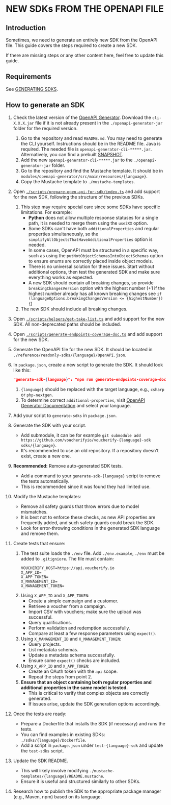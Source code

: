 # NEW SDKs FROM THE OPENAPI FILE

## Introduction

Sometimes, we need to generate an entirely new SDK from the OpenAPI file. This guide covers the steps required to create a new SDK.

If there are missing steps or any other content here, feel free to update this guide.

## Requirements

See [GENERATING SDKS](/GENERATING-SDKS.md).

## How to generate an SDK

1. Check the latest version of the [OpenAPI Generator](https://github.com/OpenAPITools/openapi-generator). Download the `cli-X.X.X.jar` file if it is not already present in the `./openapi-generator-jar` folder for the required version.
    1. Go to the repository and read `README.md`. You may need to generate the CLI yourself. Instructions should be in the README file. Java is required. The needed file is `openapi-generator-cli-*****.jar`. Alternatively, you can find a prebuilt [SNAPSHOT](https://oss.sonatype.org/content/repositories/snapshots/org/openapitools/openapi-generator-cli/7.12.0-SNAPSHOT/).
    2. Add the new `openapi-generator-cli-*****.jar` to the `./openapi-generator-jar` folder.
    3. Go to the repository and find the Mustache template. It should be in `modules/openapi-generator/src/main/resources/{language}`.
    4. Copy the Mustache template to `./mustache-templates`.

2. Open [`./scripts/prepare-open-api-for-sdk/index.ts`](./scripts/prepare-open-api-for-sdk/index.ts) and add support for the new SDK, following the structure of the previous SDKs.
    1. This step may require special care since some SDKs have specific limitations. For example:
        - **Python** does not allow multiple response statuses for a single path, it is needed to merge them using the `use2XX` option.
        - Some SDKs can't have both `additionalProperties` and regular properties simultaneously, so the `simplifyAllObjectsThatHaveAdditionalProperties` option is needed.
        - In some cases, OpenAPI must be structured in a specific way, such as using the `putNotObjectSchemasIntoObjectSchemas` option to ensure enums are correctly placed inside object models.
        - There is no universal solution for these issues. Start without additional options, then test the generated SDK and make sure everything works as expected.
        - A new SDK should contain all breaking changes, so provide `breakingChangesVersion` option with the highest number (+1 if the highest number already has all known breaking changes see `if (languageOptions.breakingChangesVersion <= {highestNumber}) {`)
    2. The new SDK should include all breaking changes.

3. Open [`./scripts/helpers/get-take-list.ts`](./scripts/helpers/get-take-list.ts) and add support for the new SDK. All non-deprecated paths should be included.

4. Open [`./scripts/generate-endpoints-coverage-doc.ts`](./scripts/generate-endpoints-coverage-doc.ts) and add support for the new SDK.

5. Generate the OpenAPI file for the new SDK. It should be located in `./reference/readonly-sdks/{language}/OpenAPI.json`.

6. In `package.json`, create a new script to generate the SDK. It should look like this:
   ```json
   "generate-sdk-{language}": "npm run generate-endpoints-coverage-doc -- --generateFor={language}; rm -r ./sdks/{language}/{sdk_generated_file_folder}; npm run prepare-open-api-for-sdk -- --language={language}; java -jar openapi-generator-jar/openapi-generator-cli-X.X.X.jar generate -i ./reference/readonly-sdks/{language}/OpenAPI.json -g {language} -o ./sdks/{language} -t ./mustache-templates/{language} --additional-properties={check_documentation}"
   ```  
    1. `{language}` should be replaced with the target language, e.g., `csharp` or `php-nextgen`.
    2. To determine correct `additional-properties`, visit [OpenAPI Generator Documentation](https://openapi-generator.tech/docs/generators) and select your language.

7. Add your script to `generate-sdks` in `package.json`.

8. Generate the SDK with your script.
    - Add submodule, it can be for example `git submodule add https://github.com/voucherifyio/voucherify-{language}-sdk sdks/{language}`.
    - It's recommended to use an old repository. If a repository doesn't exist, create a new one.

9.  **Recommended:** Remove auto-generated SDK tests.
    - Add a command to your `generate-sdk-{language}` script to remove the tests automatically.
    - This is recommended since it was found they had limited use.

10. Modify the Mustache templates:
    - Remove all safety guards that throw errors due to model mismatches.
    - It is best not to enforce these checks, as new API properties are frequently added, and such safety guards could break the SDK.
    - Look for error-throwing conditions in the generated SDK language and remove them.

11. Create tests that ensure:
    1. The test suite loads the `./env` file. Add `./env.example`, `./env` must be added to `.gitigniore`. The file must contain:
       ```plaintext
       VOUCHERIFY_HOST=https://api.voucherify.io
       X_APP_ID=
       X_APP_TOKEN=
       X_MANAGEMENT_ID=
       X_MANAGEMENT_TOKEN=
       ```  
    2. Using `X_APP_ID` and `X_APP_TOKEN`:
        - Create a simple campaign and a customer.
        - Retrieve a voucher from a campaign.
        - Import CSV with vouchers; make sure the upload was successful.
        - Query qualifications.
        - Perform validation and redemption successfully.
        - Compare at least a few response parameters using `expect()`.
    3. Using `X_MANAGEMENT_ID` and `X_MANAGEMENT_TOKEN`:
        - Query projects.
        - List metadata schemas.
        - Update a metadata schema successfully.
        - Ensure some `expect()` checks are included.
    4. Using `X_APP_ID` and `X_APP_TOKEN`:
        - Create an OAuth token with the `api` scope.
        - Repeat the steps from point 2.
    5. **Ensure that an object containing both regular properties and additional properties in the same model is tested.**
        - This is critical to verify that complex objects are correctly generated.
        - If issues arise, update the SDK generation options accordingly.

12. Once the tests are ready:
    - Prepare a Dockerfile that installs the SDK (if necessary) and runs the tests.
    - You can find examples in existing SDKs: `./sdks/{language}/Dockerfile`.
    - Add a script in `package.json` under `test-{language}-sdk` and update the `test-sdks` script.

13. Update the SDK README.
    - This will likely involve modifying `./mustache-templates/{language}/README.mustache`.
    - Ensure it is useful and structured similarly to other SDKs.

14. Research how to publish the SDK to the appropriate package manager (e.g., Maven, npm) based on its language.
